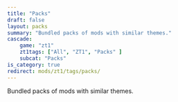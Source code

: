 ```yaml
---
title: "Packs"
draft: false
layout: packs
summary: "Bundled packs of mods with similar themes."
cascade:
    game: "zt1"
    zt1tags: ["All", "ZT1", "Packs" ]
    subcat: "Packs"
is_category: true
redirect: mods/zt1/tags/packs/
---
```


Bundled packs of mods with similar themes.